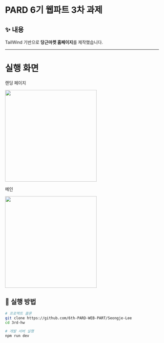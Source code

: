 # PARD 6기 웹파트 3차 과제

## ✨ 내용
TailWind 기반으로 **당근마켓 홈페이지**를 제작했습니다.  

---

# 실행 화면
랜딩 페이지

<img src="./images/HOME.png" width="300"/>

메인

<img src="./images/MENU.png" width="300"/>

## 🚀 실행 방법
```bash
# 프로젝트 클론
git clone https://github.com/6th-PARD-WEB-PART/Seongje-Lee
cd 3rd-hw

# 개발 서버 실행
npm run dev
